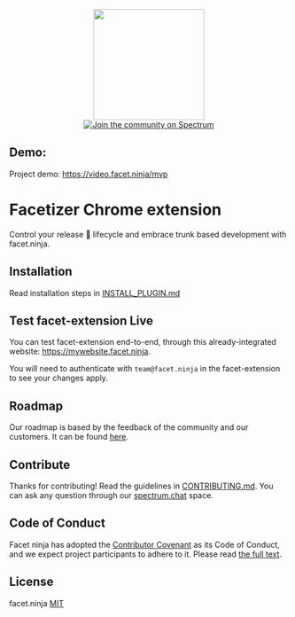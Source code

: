 <div align="center">
  <a href="https://github.com/facets-io/facet-extension">
    <img width="200" src="https://facet.ninja/images/facet-logo.png">
  </a>
  <br>
  <a href='https://spectrum.chat/facet'>
  <img src='https://withspectrum.github.io/badge/badge.svg' alt='Join the community on Spectrum'></a>
</div>

## Demo:

Project demo: https://video.facet.ninja/mvp

# Facetizer Chrome extension

Control your release 🚀 lifecycle and embrace trunk based development with facet.ninja.

## Installation

Read installation steps in [INSTALL_PLUGIN.md](./readme_assets/INSTALL_PLUGIN.md)

## Test facet-extension Live

You can test facet-extension end-to-end, through this already-integrated website: https://mywebsite.facet.ninja.

You will need to authenticate with `team@facet.ninja` in the facet-extension to see your changes apply.

## Roadmap

Our roadmap is based by the feedback of the community and our customers. It can be found [here](https://github.com/facets-io/facet-extension/projects/1).

## Contribute

Thanks for contributing! Read the guidelines in [CONTRIBUTING.md](./CONTRIBUTING.md). You can ask any question through our [spectrum.chat](https://spectrum.chat/facet) space.

## Code of Conduct

Facet ninja has adopted the [Contributor Covenant](https://www.contributor-covenant.org/) as its Code of Conduct, and we expect project participants to adhere to it.
Please read [the full text](/CODE_OF_CONDUCT.md).

## License

facet.ninja [MIT](./LICENSE)
